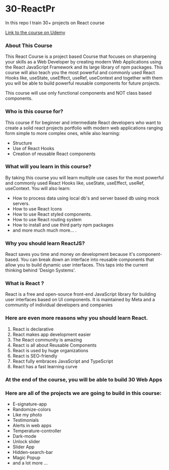 # 30-ReactPr

In this repo I train 30+ projects on React course

[Link to the course on Udemy](https://www.udemy.com/course/30-react-projects-learn-react-js-by-building-30-web-apps/)

### About This Course

This React Course is a project based Course that focuses on sharpening your skills as a Web Developer by creating modern Web Applications using the React JavaScript Framework and its large library of npm packages.
This course will also teach you the most powerful and commonly used React Hooks like, useState, useEffect, useRef, useContext and together with them you will be able to build  powerful reusable components for future projects.

This course will use only functional components and NOT class based components.

### Who is this course for?
This course if for beginner and intermediate React developers who want to create a solid react projects portfolio with modern web applications ranging form simple to more complex ones, while also learning:
- Structure
- Use of React Hooks
- Creation of reusable React components

### What will you learn in this course?
By taking this course you will learn multiple use cases for the most powerful and commonly used React Hooks like, useState, useEffect, useRef, useContext.
You will also learn:
- How to process data using local db's and server based db using mock servers.
- How to use React Icons
- How to use React styled components.
- How to use React routing system
- How to install and use third party npm packages
- and more much much more... .

### Why you should learn ReactJS?
React saves you time and money on development because it's component-based. You can break down an interface into reusable components that allow you to build dynamic user interfaces. This taps into the current thinking behind 'Design Systems'.

### What is React ?
React is a free and open-source front-end JavaScript library for building user interfaces based on UI components. It is maintained by Meta and a community of individual developers and companies

### Here are even more reasons why you should learn React.
1. React is declarative
2. React makes app development easier
3. The React community is amazing
4. React is all about Reusable Components
5. React is used by huge organizations
6. React is SEO-friendly
7. React fully embraces JavaScript and TypeScript
8. React has a fast learning curve


### At the end of the course, you will be able to build 30 Web Apps
### Here are all of the projects we are going to build in this course:

- E-signature-app
- Randomize-colors
- Like my photo
- Testimonials
- Alerts in web apps
- Temperature-controller
- Dark-mode
- Unlock slider
- Slider App
- Hidden-search-bar
- Magic Popup
- and a lot more ...
